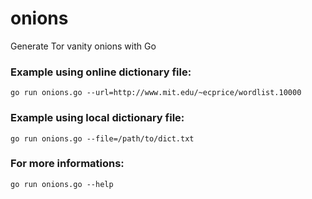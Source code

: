 # onions
Generate Tor vanity onions with Go

### Example using online dictionary file:

```go run onions.go --url=http://www.mit.edu/~ecprice/wordlist.10000```

### Example using local dictionary file:

```go run onions.go --file=/path/to/dict.txt```

### For more informations:

```go run onions.go --help```
